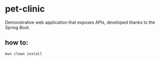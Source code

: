 # pet-clinic

Demonstrative web application that exposes APIs, developed thanks to the Spring Boot.

## how to:

```shell
mvn clean install
```
